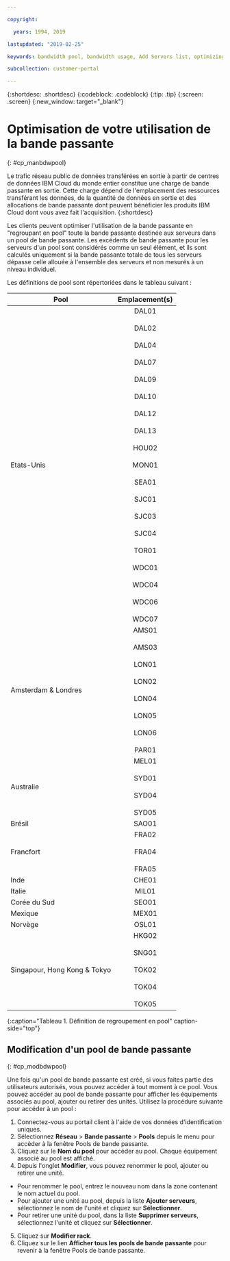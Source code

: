 ```yaml
---

copyright:

  years: 1994, 2019

lastupdated: "2019-02-25"

keywords: bandwidth pool, bandwidth usage, Add Servers list, optimizing badwidth 

subcollection: customer-portal 

---
```


{:shortdesc: .shortdesc}
{:codeblock: .codeblock}
{:tip: .tip}
{:screen: .screen}
{:new_window: target="_blank"}


# Optimisation de votre utilisation de la bande passante
{: #cp_manbdwpool}

Le trafic réseau public de données transférées en sortie à partir de centres de données IBM Cloud du monde entier constitue une charge de bande passante en sortie. Cette charge dépend de l'emplacement des ressources transférant les données, de la quantité de données en sortie et des allocations de bande passante dont peuvent bénéficier les produits IBM Cloud dont vous avez fait l'acquisition. 
{:shortdesc} 

Les clients peuvent optimiser l'utilisation de la bande passante en "regroupant en pool" toute la bande passante destinée aux serveurs dans un pool de bande passante. Les excédents de bande passante pour les serveurs d'un pool sont considérés comme un seul élément, et ils sont calculés uniquement si la bande passante totale de tous les serveurs dépasse celle allouée à l'ensemble des serveurs et non mesurés à un niveau individuel. 

Les définitions de pool sont répertoriées dans le tableau suivant : 

| Pool      | Emplacement(s)          |
| ------------- |:-------------:|
| Etats-Unis    | DAL01<br/><br/>DAL02<br/><br/>DAL04<br/><br/>DAL07<br/><br/>DAL09<br/><br/>DAL10<br/><br/>DAL12<br/><br/>DAL13<br/><br/>HOU02<br/><br/>MON01<br/><br/>SEA01<br/><br/>SJC01<br/><br/>SJC03<br/><br/>SJC04<br/><br/>TOR01<br/><br/>WDC01<br/><br/>WDC04<br/><br/>WDC06<br/><br/>WDC07|
| Amsterdam & Londres | AMS01<br/><br/>AMS03<br/><br/>LON01<br/><br/>LON02<br/><br/>LON04<br/><br/>LON05<br/><br/>LON06<br/><br/>PAR01 |
| Australie | MEL01<br/><br/>SYD01<br/><br/>SYD04<br/><br/>SYD05 |
| Brésil | SAO01 |
| Francfort | FRA02<br/><br/>FRA04<br/><br/>FRA05 |
| Inde | CHE01 |
| Italie | MIL01 |
| Corée du Sud | SEO01 | 
| Mexique | MEX01 | 
| Norvège | OSL01 | 
| Singapour, Hong Kong & Tokyo | HKG02<br/><br/>SNG01<br/><br/>TOK02<br/><br/>TOK04<br/><br/>TOK05 |
{:caption="Tableau 1. Définition de regroupement en pool" caption-side="top"}


## Modification d'un pool de bande passante
{: #cp_modbdwpool}

Une fois qu'un pool de bande passante est créé, si vous faites partie des utilisateurs autorisés, vous pouvez accéder à tout moment à ce pool. Vous pouvez accéder au pool de bande passante pour afficher les équipements associés au pool, ajouter ou retirer des unités. Utilisez la procédure suivante pour accéder à un pool :

1. Connectez-vous au portail client à l'aide de vos données d'identification uniques.
2. Sélectionnez **Réseau** > **Bande passante** > **Pools** depuis le menu pour accéder à la fenêtre Pools de bande passante.
3. Cliquez sur le **Nom du pool** pour accéder au pool. Chaque équipement associé au pool est affiché.
4. Depuis l'onglet **Modifier**, vous pouvez renommer le pool, ajouter ou retirer une unité.
  * Pour renommer le pool, entrez le nouveau nom dans la zone contenant le nom actuel du pool.
  * Pour ajouter une unité au pool, depuis la liste **Ajouter serveurs**, sélectionnez le nom de l'unité et cliquez sur **Sélectionner**.
  * Pour retirer une unité du pool, dans la liste **Supprimer serveurs**, sélectionnez l'unité et cliquez sur **Sélectionner**.
5. Cliquez sur **Modifier rack**.
6. Cliquez sur le lien **Afficher tous les pools de bande passante** pour revenir à la fenêtre Pools de bande passante.
